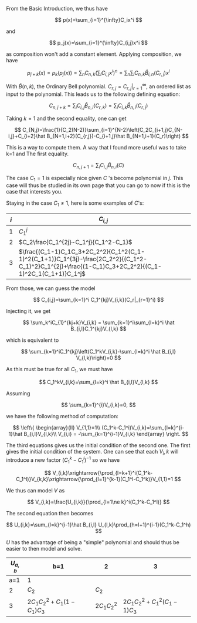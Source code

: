 From the Basic Introduction, we thus have

$$
p(x)=\sum_{i=1}^{\infty}C_ix^i
$$

and

$$
p_j(x)=\sum_{i=1}^{\infty}C_{i,j}x^i
$$

as composition won't add a constant element.
Applying composition, we have

$$
p_{j+k}(x)=p_k(p_j(x))=\sum_n C_{n,k}\left(\sum_i C_{i,j} x^i\right)^n=\sum_n\sum_i C_{n,k}\hat B_{i,n}(C_{r,j})x^i
$$

With $\hat B(n,k)$, the Ordinary Bell polynomial. $C_{r,j}= C_{r,j}|_{r=1}^\infty$, an ordered list as input to the polynomial. This leads us to the following defining equation:

$$
C_{n,j+k}=\sum_i C_{i,j} \hat B_{n,i}(C_{r,k})=\sum_i C_{i,k} \hat B_{n,i}(C_{r,j})
$$

Taking $k=1$ and the second equality, one can get

$$
C_{N,j}=\frac{1}{C_2(N-2)}\sum_{i=1}^{N-2}\left(C_2C_{i+1,j}C_{N-i,j}+C_{i+2}\hat B_{N+1,i+2}(C_{r,j})-C_{i+1,j}\hat B_{N+1,i+1}(C_r)\right)
$$

This is a way to compute them. A way that I found more useful was to take k=1 and The first equality.

$$
C_{n,j+1}=\sum_i C_{i,j} \hat B_{n,i}(C)
$$

The case $C_1=1$ is especially nice given $C$ 's become polynomial in $j$. This case will thus be studied in its own page that you can go to now if this is the case that interests you.

Staying in the case $C_1\ne1$, here is some examples of $C$'s:

| $i$ | $C_{i,j}$                                                                  |
| --- | -------------------------------------------------------------------------- |
| 1   | $C_1^j$                                                                    |
| 2   | $C_2\frac{C_1^{2j}-C_1^j}{C_1^2-C_1}$                                                            |
| 3   | $\frac{(C_1-1)C_1C_3+2C_2^2}{C_1^2(C_1-1)^2(C_1+1)}C_1^{3j}-\frac{2C_2^2}{(C_1^2-C_1)^2}C_1^{2j}+\frac{(1-C_1)C_3+2C_2^2}{(C_1-1)^2C_1(C_1+1)}C_1^j$                       |

From those, we can guess the model

$$
C_{i,j}=\sum_{k=1}^i C_1^{kj}V_{i,k}(C_r|_{r=1}^i)
$$

Injecting it, we get

$$
\sum_k^iC_{1}^{kj+k}V_{i,k} = \sum_{k=1}^i\sum_{l=k}^i \hat B_{i,l}C_1^{kj}V_{l,k}
$$

which is equivalent to

$$
\sum_{k=1}^iC_1^{kj}\left(C_1^kV_{i,k}-\sum_{l=k}^i \hat B_{i,l} V_{l,k}\right)=0
$$

As this must be true for all $C_1$, we must have

$$
C_1^kV_{i,k}=\sum_{l=k}^i \hat B_{i,l}V_{l,k}
$$

Assuming

$$
\sum_{k=1}^{i}V_{i,k}=0,
$$

we have the following method of computation:

$$
\left\{
	\begin{array}{ll}
	  V_{1,1}=1\\
	  (C_1^k-C_1^i)V_{i,k}=\sum_{l=k}^{i-1}\hat B_{i,l}V_{l,k}\\
	  V_{i,i} = -\sum_{k=1}^{i-1}V_{i,k}
	\end{array}
\right.
$$

The third equations gives us the initial condition of the second one. The first gives the initial condition of the system.
One can see that each $V_i,k$ will introduce a new factor $(C_1^k-C_1^i)^{-1}$ so we have

$$
V_{i,k}\xrightarrow{\prod_{l=k+1}^i(C_1^k-C_1^l)}V_{k,k}\xrightarrow{\prod_{l=1}^{k-1}(C_1^l-C_1^k)}V_{1,1}=1
$$

We thus can model $V$ as

$$
V_{i,k}=\frac{U_{i,k}}{\prod_{l=1\ne k}^i(C_1^k-C_1^l)}
$$

The second equation then becomes

$$
U_{i,k}=\sum_{l=k}^{i-1}\hat B_{i,l} U_{l,k}\prod_{h=l+1}^{i-1}(C_1^k-C_1^h)
$$

$U$ has the advantage of being a "simple" polynomial and should thus be easier to then model and solve.

| $U_{a,b}$ | b=1 | 2   | 3   |
| --------- | --- | --- | --- |
| a=1       |  $1$   |     |     |
| 2         |  $C_2$   |  $C_2$   |     |
| 3          |  $2C_1C_2^2+C_1(1-C_1)C_3$   |  $2C_1C_2^2$   |  $2C_1C_2^2+C_1^2(C_1-1)C_3$   |

